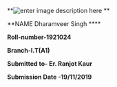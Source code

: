 ﻿


**![enter image description here](https://camo.githubusercontent.com/8f9bf2581e1036b7f6b66e6d804c08d06226b7b6/687474703a2f2f676e6465632e61632e696e2f7e69637261656374323031362f696d616765732f6c6f676f2e6a7067)
**

**NAME Dharamveer Singh ****

**Roll-number-1921024**

**Branch-I.T(A1)**

**Submitted to- Er. Ranjot Kaur**

**Submission Date -19/11/2019**



